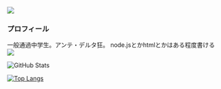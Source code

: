 ![](https://komarev.com/ghpvc/?username=arch-herobrine)  
### プロフィール
一般通過中学生。アンテ・デルタ狂。
node.jsとかhtmlとかはある程度書ける
![](https://github-profile-summary-cards.vercel.app/api/cards/profile-details?username=arch-herobrine&theme=dark)
 
![GitHub Stats](https://github-readme-stats.vercel.app/api?username=arch-herobrine&show_icons=true&theme=radical)
 
[![Top Langs](https://github-readme-stats.vercel.app/api/top-langs/?username=arch-herobrine&layout=compact&langs_count=6&theme=dark)](https://github.com/anuraghazra/github-readme-stats)
<!--
**arch-herobrine/arch-herobrine** is a ✨ _special_ ✨ repository because its `README.md` (this file) appears on your GitHub profile.

Here are some ideas to get you started:

- 🔭 I’m currently working on ...
- 🌱 I’m currently learning ...
- 👯 I’m looking to collaborate on ...
- 🤔 I’m looking for help with ...
- 💬 Ask me about ...
- 📫 How to reach me: ...
- 😄 Pronouns: ...
- ⚡ Fun fact: ...
-->
